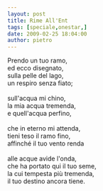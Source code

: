 ```yaml
---
layout: post
title: Rime All'Ent
tags: [speciale,onestar,]
date: 2009-02-25 18:04:00
author: pietro
---
```

Prendo un tuo ramo,<br/>ed ecco disegnato,<br/>sulla pelle del lago,<br/>un respiro senza fiato;<br/><br/>sull'acqua mi chino,<br/>la mia acqua tremenda,<br/>e quell'acqua perfino,<br/><br/>che in eterno mi attenda,<br/>tieni teso il ramo fino,<br/>affinché il tuo vento renda<br/><br/>alle acque avide l'onda,<br/>che ha portato qui il tuo seme,<br/>la cui tempesta più tremenda,<br/>il tuo destino ancora tiene.

